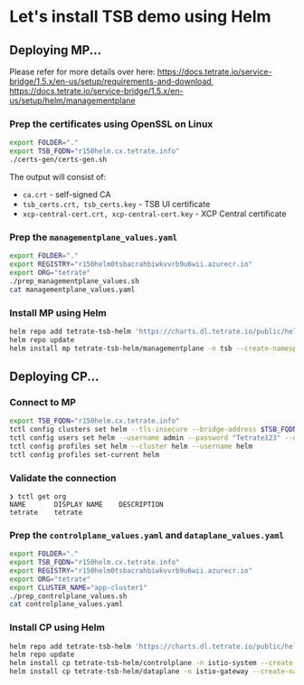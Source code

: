 # Let's install TSB demo using Helm

## Deploying MP...

Please refer for more details over here: https://docs.tetrate.io/service-bridge/1.5.x/en-us/setup/requirements-and-download, https://docs.tetrate.io/service-bridge/1.5.x/en-us/setup/helm/managementplane

### Prep the certificates using OpenSSL on Linux

```sh
export FOLDER="."
export TSB_FQDN="r150helm.cx.tetrate.info"
./certs-gen/certs-gen.sh
```

The output will consist of:

- `ca.crt` - self-signed CA
- `tsb_certs.crt, tsb_certs.key` - TSB UI certificate
- `xcp-central-cert.crt, xcp-central-cert.key` - XCP Central certificate

### Prep the `managementplane_values.yaml`

```sh
export FOLDER="."
export REGISTRY="r150helm0tsbacrahbiwkvvrb9u6wii.azurecr.io"
export ORG="tetrate"
./prep_managementplane_values.sh
cat managementplane_values.yaml
```

### Install MP using Helm

```sh
helm repo add tetrate-tsb-helm 'https://charts.dl.tetrate.io/public/helm/charts/'
helm repo update
helm install mp tetrate-tsb-helm/managementplane -n tsb --create-namespace -f managementplane_values.yaml
```

## Deploying CP...

### Connect to MP

```sh
export TSB_FQDN="r150helm.cx.tetrate.info"
tctl config clusters set helm --tls-insecure --bridge-address $TSB_FQDN:8443
tctl config users set helm --username admin --password "Tetrate123" --org "tetrate"
tctl config profiles set helm --cluster helm --username helm
tctl config profiles set-current helm
```

### Validate the connection

```
❯ tctl get org
NAME       DISPLAY NAME    DESCRIPTION
tetrate    tetrate
```

### Prep the `controlplane_values.yaml` and `dataplane_values.yaml`

```sh
export FOLDER="."
export TSB_FQDN="r150helm.cx.tetrate.info"
export REGISTRY="r150helm0tsbacrahbiwkvvrb9u6wii.azurecr.io"
export ORG="tetrate"
export CLUSTER_NAME="app-cluster1"
./prep_controlplane_values.sh
cat controlplane_values.yaml
```

### Install CP using Helm

```sh
helm repo add tetrate-tsb-helm 'https://charts.dl.tetrate.io/public/helm/charts/'
helm repo update
helm install cp tetrate-tsb-helm/controlplane -n istio-system --create-namespace -f controlplane_values
helm install cp tetrate-tsb-helm/dataplane -n istio-gateway --create-namespace -f dataplane_values.yaml
```
